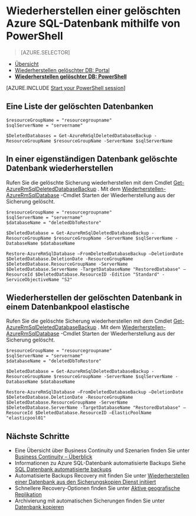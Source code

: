 <properties
    pageTitle="Wiederherstellen einer gelöschten Azure SQL-Datenbank (PowerShell) | Microsoft Azure"
    description="Wiederherstellen einer gelöschten Azure SQL-Datenbank (PowerShell)."
    services="sql-database"
    documentationCenter=""
    authors="stevestein"
    manager="jhubbard"
    editor=""/>

<tags
    ms.service="sql-database"
    ms.devlang="NA"
    ms.date="10/12/2016"
    ms.author="sstein"
    ms.workload="NA"
    ms.topic="article"
    ms.tgt_pltfrm="NA"/>


# <a name="restore-a-deleted-azure-sql-database-by-using-powershell"></a>Wiederherstellen einer gelöschten Azure SQL-Datenbank mithilfe von PowerShell

> [AZURE.SELECTOR]
- [Übersicht](sql-database-recovery-using-backups.md)
- [Wiederherstellen gelöschter DB: Portal](sql-database-restore-deleted-database-portal.md)
- [**Wiederherstellen gelöschter DB: PowerShell**](sql-database-restore-deleted-database-powershell.md)

[AZURE.INCLUDE [Start your PowerShell session](../../includes/sql-database-powershell.md)]


## <a name="get-a-list-of-deleted-databases"></a>Eine Liste der gelöschten Datenbanken

```
$resourceGroupName = "resourcegroupname"
$sqlServerName = "servername"

$DeletedDatabases = Get-AzureRmSqlDeletedDatabaseBackup -ResourceGroupName $resourceGroupName -ServerName $sqlServerName
```

## <a name="restore-your-deleted-database-into-a-standalone-database"></a>In einer eigenständigen Datenbank gelöschte Datenbank wiederherstellen

Rufen Sie die gelöschte Sicherung wiederherstellen mit dem Cmdlet [Get-AzureRmSqlDeletedDatabaseBackup](https://msdn.microsoft.com/library/azure/mt693387(v=azure.300/).aspx) . Mit dem [Wiederherstellen-AzureRmSqlDatabase](https://msdn.microsoft.com/library/azure/mt693390(v=azure.300/).aspx) -Cmdlet Starten der Wiederherstellung aus der Sicherung gelöscht.

```
$resourceGroupName = "resourcegroupname"
$sqlServerName = "servername"
$databaseName = "deletedDbToRestore"

$DeletedDatabase = Get-AzureRmSqlDeletedDatabaseBackup -ResourceGroupName $resourceGroupName -ServerName $sqlServerName -DatabaseName $databaseName

Restore-AzureRmSqlDatabase –FromDeletedDatabaseBackup –DeletionDate $DeletedDatabase.DeletionDate -ResourceGroupName $DeletedDatabase.ResourceGroupName -ServerName $DeletedDatabase.ServerName -TargetDatabaseName "RestoredDatabase" –ResourceId $DeletedDatabase.ResourceID -Edition "Standard" -ServiceObjectiveName "S2"
```


## <a name="restore-your-deleted-database-into-an-elastic-database-pool"></a>Wiederherstellen der gelöschten Datenbank in einem Datenbankpool elastische

Rufen Sie die gelöschte Sicherung wiederherstellen mit dem Cmdlet [Get-AzureRmSqlDeletedDatabaseBackup](https://msdn.microsoft.com/library/azure/mt693387(v=azure.300/).aspx) . Mit dem [Wiederherstellen-AzureRmSqlDatabase](https://msdn.microsoft.com/library/azure/mt693390(v=azure.300/).aspx) -Cmdlet Starten der Wiederherstellung aus der Sicherung gelöscht.

```
$resourceGroupName = "resourcegroupname"
$sqlServerName = "servername"
$databaseName = "deletedDbToRestore"

$DeletedDatabase = Get-AzureRmSqlDeletedDatabaseBackup -ResourceGroupName $resourceGroupName -ServerName $sqlServerName -DatabaseName $databaseName

Restore-AzureRmSqlDatabase –FromDeletedDatabaseBackup –DeletionDate $DeletedDatabase.DeletionDate -ResourceGroupName $DeletedDatabase.ResourceGroupName -ServerName $DeletedDatabase.ServerName -TargetDatabaseName "RestoredDatabase" –ResourceId $DeletedDatabase.ResourceID –ElasticPoolName "elasticpool01"
```


## <a name="next-steps"></a>Nächste Schritte

- Eine Übersicht über Business Continuity und Szenarien finden Sie unter [Business Continuity – Überblick](sql-database-business-continuity.md)
- Informationen zu Azure SQL-Datenbank automatisierte Backups Siehe [SQL Datenbank automatisierte backups](sql-database-automated-backups.md)
- Automatisierte Backups Recovery mit finden Sie unter [Wiederherstellen einer Datenbank aus den Sicherungskopien Dienst initiiert](sql-database-recovery-using-backups.md)
- Schnellere Recovery-Optionen finden Sie unter [Aktive geografische Replikation](sql-database-geo-replication-overview.md)  
- Archivierung mit automatischen Sicherungen finden Sie unter [Datenbank kopieren](sql-database-copy.md)
